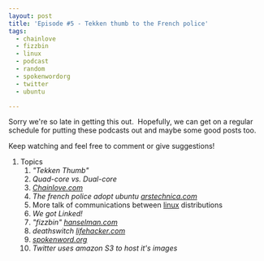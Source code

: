 ```yaml
---
layout: post
title: 'Episode #5 - Tekken thumb to the French police'
tags:
  - chainlove
  - fizzbin
  - linux
  - podcast
  - random
  - spokenwordorg
  - twitter
  - ubuntu

---
```


Sorry we're so late in getting this out.  Hopefully, we can get on a regular schedule for putting these podcasts out and maybe some good posts too.

Keep watching and feel free to comment or give suggestions!
<ol>
	<li>Topics
<ol>
	<li> <em>"Tekken Thumb"</em></li>
	<li> <em> Quad-core vs. Dual-core </em></li>
	<li> <em> <a title="Chain Love" href="http://www.chainlove.com/">Chainlove.com</a></em></li>
	<li> <em>The french police adopt ubuntu <a title="French police adopt Ubuntu" href="http://arstechnica.com/open-source/news/2009/03/french-police-saves-millions-of-euros-by-adopting-ubuntu.ars">arstechnica.com</a></em></li>
	<li> More talk of communications between <a class="wikinvest-suggestion-link" href="http://www.wikinvest.com/concept/Open_Source" target="_blank">linux</a> distributions</li>
	<li> <em> We got Linked! </em></li>
	<li> <em> "fizzbin" <a title="Fizzbin" href="http://www.hanselman.com/blog/FizzBinTheTechnicalSupportSecretHandshake.aspx ">hanselman.com </a></em></li>
	<li> <em> deathswitch <a title="Deathswitch" href="http://lifehacker.com/5170883/death-switch-sends-out-emails-upon-your-demise">lifehacker.com</a> </em></li>
	<li><em> <a title="Spokenword" href="http://www.spokenword.org ">spokenword.org </a></em></li>
	<li><em> Twitter uses amazon S3 to host it's images </em></li>
</ol>
</li>
</ol>
